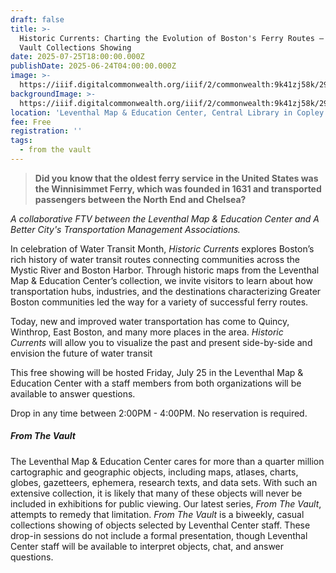 ```yaml
---
draft: false
title: >-
  Historic Currents: Charting the Evolution of Boston's Ferry Routes — From the
  Vault Collections Showing
date: 2025-07-25T18:00:00.000Z
publishDate: 2025-06-24T04:00:00.000Z
image: >-
  https://iiif.digitalcommonwealth.org/iiif/2/commonwealth:9k41zj58k/2914,1741,5147,2797/1200,/0/default.jpg
backgroundImage: >-
  https://iiif.digitalcommonwealth.org/iiif/2/commonwealth:9k41zj58k/2914,1741,5147,2797/1200,/0/default.jpg
location: 'Leventhal Map & Education Center, Central Library in Copley Square'
fee: Free
registration: ''
tags:
  - from the vault
---
```


> **Did you know that the oldest ferry service in the United States was the Winnisimmet Ferry, which was founded in 1631 and transported passengers between the North End and Chelsea?**

*A collaborative FTV between the Leventhal Map & Education Center and A Better City's Transportation Management Associations.*

In celebration of Water Transit Month, *Historic Currents* explores Boston’s rich history of water transit routes connecting communities across the Mystic River and Boston Harbor. Through historic maps from the Leventhal Map & Education Center’s collection, we invite visitors to learn about how transportation hubs, industries, and the destinations characterizing Greater Boston communities led the way for a variety of successful ferry routes. 

Today, new and improved water transportation has come to Quincy, Winthrop, East Boston, and many more places in the area. *Historic Currents* will allow you to visualize the past and present side-by-side and envision the future of water transit

This free showing will be hosted Friday, July 25 in the Leventhal Map & Education Center with a staff members from both organizations will be available to answer questions.

Drop in any time between 2:00PM - 4:00PM. No reservation is required.

##### ***From The Vault***

The Leventhal Map & Education Center cares for more than a quarter million cartographic and geographic objects, including maps, atlases, charts, globes, gazetteers, ephemera, research texts, and data sets. With such an extensive collection, it is likely that many of these objects will never be included in exhibitions for public viewing. Our latest series, *From The Vault*, attempts to remedy that limitation. *From The Vault* is a biweekly, casual collections showing of objects selected by Leventhal Center staff. These drop-in sessions do not include a formal presentation, though Leventhal Center staff will be available to interpret objects, chat, and answer questions.
